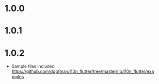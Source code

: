 # 1.0.0
# 1.0.1
# 1.0.2

- Sample files included https://github.com/dgofman/l10n_flutter/tree/master/lib/l10n_flutter/examples 